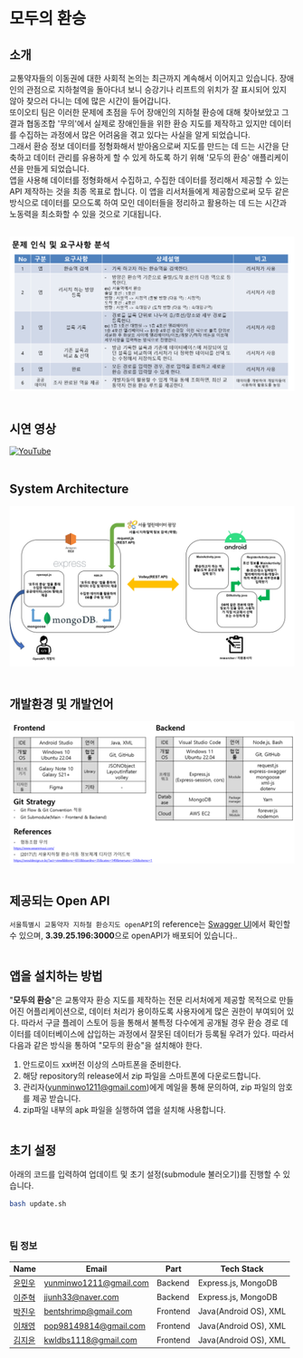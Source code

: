 # 모두의 환승
## 소개
교통약자들의 이동권에 대한 사회적 논의는 최근까지 계속해서 이어지고 있습니다. 장애인의 관점으로 지하철역을 돌아다녀 보니 승강기나 리프트의 위치가 잘 표시되어 있지 않아 찾으러 다니는 데에 많은 시간이 들어갑니다.<br>
또이오티 팀은 이러한 문제에 초점을 두어 장애인의 지하철 환승에 대해 찾아보았고 그 결과 협동조합 '무의'에서 실제로 장애인들을 위한 환승 지도를 제작하고 있지만 데이터를 수집하는 과정에서 많은 어려움을 겪고 있다는 사실을 알게 되었습니다.<br>
그래서 환승 정보 데이터를 정형화해서 받아옴으로써 지도를 만드는 데 드는 시간을 단축하고 데이터 관리를 유용하게 할 수 있게 하도록 하기 위해 '모두의 환승' 애플리케이션을 만들게 되었습니다.<br>
앱을 사용해 데이터를 정형화해서 수집하고, 수집한 데이터를 정리해서 제공할 수 있는 API 제작하는 것을 최종 목표로 합니다. 이 앱을 리서처들에게 제공함으로써 모두 같은 방식으로 데이터를 모으도록 하여 모인 데이터들을 정리하고 활용하는 데 드는 시간과 노동력을 최소화할 수 있을 것으로 기대됩니다.<br><br>

<img src="./img/requirements.png">
<br><br>

## 시연 영상
[![YouTube](https://img.shields.io/badge/YouTube-%23FF0000.svg?style=for-the-badge&logo=YouTube&logoColor=white)](https://youtu.be/cYq_--GPmiE)
<br><br>

## System Architecture
<img src="./img/system.jpg">
<br><br>

## 개발환경 및 개발언어
<img src="./img/env.png">
<br><br>

## 제공되는 Open API
`서울특별시 교통약자 지하철 환승지도 openAPI`의 reference는 <a href="http://3.39.25.196:3000/api-docs/#/">Swagger UI</a>에서 확인할 수 있으며, **3.39.25.196:3000**으로 openAPI가 배포되어 있습니다..
<br><br>


## 앱을 설치하는 방법
"**모두의 환승**"은 교통약자 환승 지도를 제작하는 전문 리서처에게 제공할 목적으로 만들어진 어플리케이션으로, 데이터 처리가 용이하도록 사용자에게 많은 권한이 부여되어 있다. 따라서 구글 플레이 스토어 등을 통해서 불특정 다수에게 공개될 경우 환승 경로 데이터를 데이터베이스에 삽입하는 과정에서 잘못된 데이터가 등록될 우려가 있다. 따라서 다음과 같은 방식을 통하여 "모두의 환승"을 설치해야 한다.
1. 안드로이드 xx버전 이상의 스마트폰을 준비한다.
2. 해당 repository의 release에서 zip 파일을 스마트폰에 다운로드합니다.
3. 관리자(yunminwo1211@gmail.com)에게 메일을 통해 문의하여, zip 파일의 암호를 제공 받습니다.
4. zip파일 내부의 apk 파일을 실행하여 앱을 설치해 사용합니다.
<br><br>

## 초기 설정
아래의 코드를 입력하여 업데이트 및 초기 설정(submodule 불러오기)를 진행할 수 있습니다.

```bash
bash update.sh
```
<br>

### 팀 정보
| Name   | Email                 | Part | Tech Stack |
| ------ | --------------------- | ---------- | ---------- |
| <a href="https://github.com/ymw0407">윤민우</a> | yunminwo1211@gmail.com | Backend  | Express.js, MongoDB |
| <a href="https://github.com/jjunh33">이준혁</a> | jjunh33@naver.com | Backend | Express.js, MongoDB |
| <a href="https://github.com/bentshrimp">박진우</a> | bentshrimp@gmail.com | Frontend | Java(Android OS), XML |
| <a href="https://github.com/hummingbbird">이채영</a> | pop98149814@gmail.com | Frontend | Java(Android OS), XML |
| <a href="https://github.com/Kim-Jiyun">김지윤</a> | kwldbs1118@gmail.com | Frontend | Java(Android OS), XML |